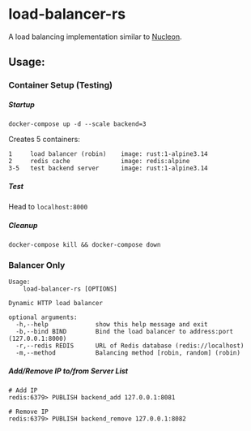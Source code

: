 # load-balancer-rs
A load balancing implementation similar to [Nucleon](https://github.com/NicolasLM/nucleon).

## Usage:

### Container Setup (Testing)

##### Startup
`docker-compose up -d --scale backend=3`

 Creates 5 containers:
```
1     load balancer (robin)    image: rust:1-alpine3.14
2     redis cache              image: redis:alpine
3-5   test backend server      image: rust:1-alpine3.14
```

##### Test
Head to `localhost:8000`

##### Cleanup
`docker-compose kill && docker-compose down`

### Balancer Only
```
Usage:
    load-balancer-rs [OPTIONS]

Dynamic HTTP load balancer

optional arguments:
  -h,--help             show this help message and exit
  -b,--bind BIND        Bind the load balancer to address:port (127.0.0.1:8000)
  -r,--redis REDIS      URL of Redis database (redis://localhost)
  -m,--method           Balancing method [robin, random] (robin)
```

##### Add/Remove IP to/from Server List

```
# Add IP
redis:6379> PUBLISH backend_add 127.0.0.1:8081

# Remove IP
redis:6379> PUBLISH backend_remove 127.0.0.1:8082
```
